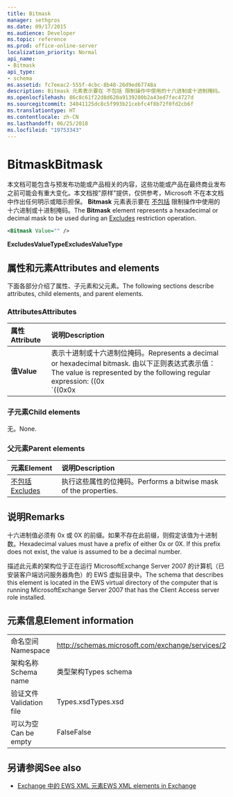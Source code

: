 ```yaml
---
title: Bitmask
manager: sethgros
ms.date: 09/17/2015
ms.audience: Developer
ms.topic: reference
ms.prod: office-online-server
localization_priority: Normal
api_name:
- Bitmask
api_type:
- schema
ms.assetid: fc7eeac2-555f-4cbc-8b48-26d9ed67748a
description: Bitmask 元素表示要在 不包括 限制操作中使用的十六进制或十进制掩码。
ms.openlocfilehash: 86c8c61f22d8d620a9139280b2a43ed7fec4727d
ms.sourcegitcommit: 34041125dc8c5f993b21cebfc4f8b72f0fd2cb6f
ms.translationtype: HT
ms.contentlocale: zh-CN
ms.lasthandoff: 06/25/2018
ms.locfileid: "19753343"
---
```

# <a name="bitmask"></a><span data-ttu-id="f8ad4-103">Bitmask</span><span class="sxs-lookup"><span data-stu-id="f8ad4-103">Bitmask</span></span>

<span data-ttu-id="f8ad4-104">本文档可能包含与预发布功能或产品相关的内容，这些功能或产品在最终商业发布之前可能会有重大变化。本文档按"原样"提供，仅供参考，Microsoft 不在本文档中作出任何明示或暗示担保。 **Bitmask** 元素表示要在 [不包括](excludes.md) 限制操作中使用的十六进制或十进制掩码。</span><span class="sxs-lookup"><span data-stu-id="f8ad4-104">The **Bitmask** element represents a hexadecimal or decimal mask to be used during an [Excludes](excludes.md) restriction operation.</span></span> 
  
```xml
<Bitmask Value="" />
```

<span data-ttu-id="f8ad4-105">**ExcludesValueType**</span><span class="sxs-lookup"><span data-stu-id="f8ad4-105">**ExcludesValueType**</span></span>

## <a name="attributes-and-elements"></a><span data-ttu-id="f8ad4-106">属性和元素</span><span class="sxs-lookup"><span data-stu-id="f8ad4-106">Attributes and elements</span></span>

<span data-ttu-id="f8ad4-107">下面各部分介绍了属性、子元素和父元素。</span><span class="sxs-lookup"><span data-stu-id="f8ad4-107">The following sections describe attributes, child elements, and parent elements.</span></span>
  
### <a name="attributes"></a><span data-ttu-id="f8ad4-108">Attributes</span><span class="sxs-lookup"><span data-stu-id="f8ad4-108">Attributes</span></span>

|<span data-ttu-id="f8ad4-109">**属性**</span><span class="sxs-lookup"><span data-stu-id="f8ad4-109">**Attribute**</span></span>|<span data-ttu-id="f8ad4-110">**说明**</span><span class="sxs-lookup"><span data-stu-id="f8ad4-110">**Description**</span></span>|
|:-----|:-----|
|<span data-ttu-id="f8ad4-111">**值**</span><span class="sxs-lookup"><span data-stu-id="f8ad4-111">**Value**</span></span> | <span data-ttu-id="f8ad4-112">表示十进制或十六进制位掩码。</span><span class="sxs-lookup"><span data-stu-id="f8ad4-112">Represents a decimal or hexadecimal bitmask.</span></span> <span data-ttu-id="f8ad4-113">由以下正则表达式表示值：</span><span class="sxs-lookup"><span data-stu-id="f8ad4-113">The value is represented by the following regular expression: ((0x</span></span><br/><span data-ttu-id="f8ad4-114">\`((0x</span><span class="sxs-lookup"><span data-stu-id="f8ad4-114">0x</span></span>|<span data-ttu-id="f8ad4-115">0X)[0-9A-Fa-f]\*)</span><span class="sxs-lookup"><span data-stu-id="f8ad4-115">0X)[0-9A-Fa-f])</span></span>|<span data-ttu-id="f8ad4-116">([0-9]\*)\`。</span><span class="sxs-lookup"><span data-stu-id="f8ad4-116">([0-9]).</span></span><br/><br/><span data-ttu-id="f8ad4-117">以下是此属性的十六进制值的示例：</span><span class="sxs-lookup"><span data-stu-id="f8ad4-117">The following are examples of hexadecimal values for this attribute:</span></span><br/><span data-ttu-id="f8ad4-118">- 0x12AF</span><span class="sxs-lookup"><span data-stu-id="f8ad4-118">- 0x12AF</span></span><br/><span data-ttu-id="f8ad4-119">- 0X334AE</span><span class="sxs-lookup"><span data-stu-id="f8ad4-119">- 0X334AE</span></span><br/><br/><span data-ttu-id="f8ad4-120">以下是此属性的十进制值的示例：</span><span class="sxs-lookup"><span data-stu-id="f8ad4-120">The following are examples of decimal values for this attribute:</span></span><br/><span data-ttu-id="f8ad4-121">- 10</span><span class="sxs-lookup"><span data-stu-id="f8ad4-121">- 10</span></span><br/><span data-ttu-id="f8ad4-122">- 255</span><span class="sxs-lookup"><span data-stu-id="f8ad4-122">- 255</span></span><br/><span data-ttu-id="f8ad4-123">- 4562</span><span class="sxs-lookup"><span data-stu-id="f8ad4-123">- 4562</span></span> |
   
### <a name="child-elements"></a><span data-ttu-id="f8ad4-124">子元素</span><span class="sxs-lookup"><span data-stu-id="f8ad4-124">Child elements</span></span>

<span data-ttu-id="f8ad4-125">无。</span><span class="sxs-lookup"><span data-stu-id="f8ad4-125">None.</span></span>
  
### <a name="parent-elements"></a><span data-ttu-id="f8ad4-126">父元素</span><span class="sxs-lookup"><span data-stu-id="f8ad4-126">Parent elements</span></span>

|<span data-ttu-id="f8ad4-127">**元素**</span><span class="sxs-lookup"><span data-stu-id="f8ad4-127">**Element**</span></span>|<span data-ttu-id="f8ad4-128">**说明**</span><span class="sxs-lookup"><span data-stu-id="f8ad4-128">**Description**</span></span>|
|:-----|:-----|
|[<span data-ttu-id="f8ad4-129">不包括</span><span class="sxs-lookup"><span data-stu-id="f8ad4-129">Excludes</span></span>](excludes.md) <br/> |<span data-ttu-id="f8ad4-130">执行这些属性的位掩码。</span><span class="sxs-lookup"><span data-stu-id="f8ad4-130">Performs a bitwise mask of the properties.</span></span>  <br/> |
   
## <a name="remarks"></a><span data-ttu-id="f8ad4-131">说明</span><span class="sxs-lookup"><span data-stu-id="f8ad4-131">Remarks</span></span>

<span data-ttu-id="f8ad4-p102">十六进制值必须有 0x 或 0X 的前缀。如果不存在此前缀，则假定该值为十进制数。</span><span class="sxs-lookup"><span data-stu-id="f8ad4-p102">Hexadecimal values must have a prefix of either 0x or 0X. If this prefix does not exist, the value is assumed to be a decimal number.</span></span>
  
<span data-ttu-id="f8ad4-134">描述此元素的架构位于正在运行 MicrosoftExchange Server 2007 的计算机（已安装客户端访问服务器角色）的 EWS 虚拟目录中。</span><span class="sxs-lookup"><span data-stu-id="f8ad4-134">The schema that describes this element is located in the EWS virtual directory of the computer that is running MicrosoftExchange Server 2007 that has the Client Access server role installed.</span></span>
  
## <a name="element-information"></a><span data-ttu-id="f8ad4-135">元素信息</span><span class="sxs-lookup"><span data-stu-id="f8ad4-135">Element information</span></span>

|||
|:-----|:-----|
|<span data-ttu-id="f8ad4-136">命名空间</span><span class="sxs-lookup"><span data-stu-id="f8ad4-136">Namespace</span></span>  <br/> |http://schemas.microsoft.com/exchange/services/2006/types  <br/> |
|<span data-ttu-id="f8ad4-137">架构名称</span><span class="sxs-lookup"><span data-stu-id="f8ad4-137">Schema name</span></span>  <br/> |<span data-ttu-id="f8ad4-138">类型架构</span><span class="sxs-lookup"><span data-stu-id="f8ad4-138">Types schema</span></span>  <br/> |
|<span data-ttu-id="f8ad4-139">验证文件</span><span class="sxs-lookup"><span data-stu-id="f8ad4-139">Validation file</span></span>  <br/> |<span data-ttu-id="f8ad4-140">Types.xsd</span><span class="sxs-lookup"><span data-stu-id="f8ad4-140">Types.xsd</span></span>  <br/> |
|<span data-ttu-id="f8ad4-141">可以为空</span><span class="sxs-lookup"><span data-stu-id="f8ad4-141">Can be empty</span></span>  <br/> |<span data-ttu-id="f8ad4-142">False</span><span class="sxs-lookup"><span data-stu-id="f8ad4-142">False</span></span>  <br/> |
   
## <a name="see-also"></a><span data-ttu-id="f8ad4-143">另请参阅</span><span class="sxs-lookup"><span data-stu-id="f8ad4-143">See also</span></span>

- [<span data-ttu-id="f8ad4-144">Exchange 中的 EWS XML 元素</span><span class="sxs-lookup"><span data-stu-id="f8ad4-144">EWS XML elements in Exchange</span></span>](ews-xml-elements-in-exchange.md)

